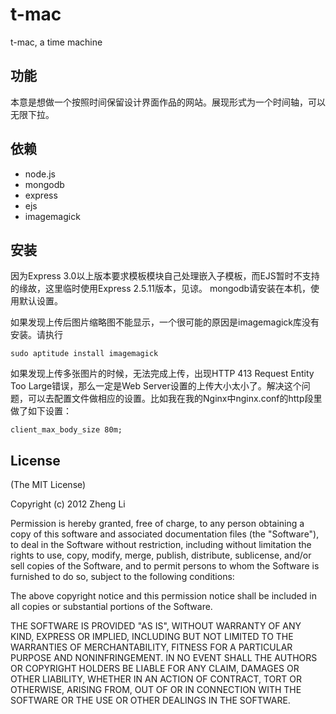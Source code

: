 # t-mac

t-mac, a time machine

## 功能

本意是想做一个按照时间保留设计界面作品的网站。展现形式为一个时间轴，可以无限下拉。

## 依赖

 * node.js
 * mongodb
 * express
 * ejs
 * imagemagick

## 安装

因为Express 3.0以上版本要求模板模块自己处理嵌入子模板，而EJS暂时不支持的缘故，这里临时使用Express 2.5.11版本，见谅。
mongodb请安装在本机，使用默认设置。

如果发现上传后图片缩略图不能显示，一个很可能的原因是imagemagick库没有安装。请执行

	sudo aptitude install imagemagick

如果发现上传多张图片的时候，无法完成上传，出现HTTP 413 Request Entity Too Large错误，那么一定是Web Server设置的上传大小太小了。解决这个问题，可以去配置文件做相应的设置。比如我在我的Nginx中nginx.conf的http段里做了如下设置：

	client_max_body_size 80m;

## License

(The MIT License)

Copyright (c) 2012 Zheng Li

Permission is hereby granted, free of charge, to any person obtaining a copy of this software and associated documentation files (the "Software"), to deal in the Software without restriction, including without limitation the rights to use, copy, modify, merge, publish, distribute, sublicense, and/or sell copies of the Software, and to permit persons to whom the Software is furnished to do so, subject to the following conditions:

The above copyright notice and this permission notice shall be included in all copies or substantial portions of the Software.

THE SOFTWARE IS PROVIDED "AS IS", WITHOUT WARRANTY OF ANY KIND, EXPRESS OR IMPLIED, INCLUDING BUT NOT LIMITED TO THE WARRANTIES OF MERCHANTABILITY, FITNESS FOR A PARTICULAR PURPOSE AND NONINFRINGEMENT. IN NO EVENT SHALL THE AUTHORS OR COPYRIGHT HOLDERS BE LIABLE FOR ANY CLAIM, DAMAGES OR OTHER LIABILITY, WHETHER IN AN ACTION OF CONTRACT, TORT OR OTHERWISE, ARISING FROM, OUT OF OR IN CONNECTION WITH THE SOFTWARE OR THE USE OR OTHER DEALINGS IN THE SOFTWARE.
